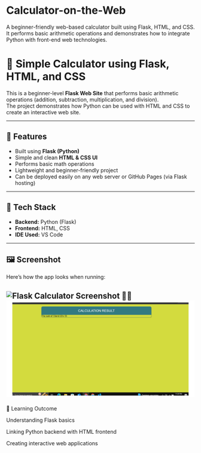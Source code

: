 # Calculator-on-the-Web
A beginner-friendly web-based calculator built using Flask, HTML, and CSS. It performs basic arithmetic operations and demonstrates how to integrate Python with front-end web technologies.


# 🧮 Simple Calculator using Flask, HTML, and CSS

This is a beginner-level **Flask Web Site** that performs basic arithmetic operations (addition, subtraction, multiplication, and division).  
The project demonstrates how Python can be used with HTML and CSS to create an interactive web site.

---

## 🚀 Features
- Built using **Flask (Python)**  
- Simple and clean **HTML & CSS UI**  
- Performs basic math operations  
- Lightweight and beginner-friendly project  
- Can be deployed easily on any web server or GitHub Pages (via Flask hosting)

---

## 🧰 Tech Stack
- **Backend:** Python (Flask)
- **Frontend:** HTML, CSS
- **IDE Used:** VS Code

---

## 🖼️ Screenshot
Here’s how the app looks when running:

![Flask Calculator Screenshot]([8c00b42a-113a-4d0e-81aa-67627372de03.png](https://github.com/Muzammil950/Calculator-on-the-Web/blob/3c3bff32d2980a7a8e6dcfd7fcc39fbdc345d2ae/flask%20calci002.png))
                                👨‍💻
![Flask Calculator Screenshot](https://github.com/Muzammil950/Calculator-on-the-Web/blob/79f17217cceec4c6272b40462355fbce878661e0/flask%20calci001.png)
---

🧠 Learning Outcome

Understanding Flask basics

Linking Python backend with HTML frontend

Creating interactive web applications
